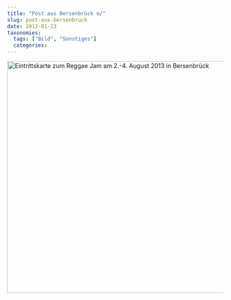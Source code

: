 ```yaml
---
title: "Post aus Bersenbrück o/"
slug: post-aus-bersenbruck
date: 2013-01-23
taxonomies:
  tags: ["Bild", "Sonstiges"]
  categories: 
---
```


<a href="/wp-content/uploads/2013/01/2013-01-23-18.43.541.jpg"><img src="https://flowfx.de/wp-content/uploads/2013/01/2013-01-23-18.43.541-540x540.jpg" alt="Eintrittskarte zum Reggae Jam am 2.-4. August 2013 in Bersenbrück" width="540" height="540" class="aligncenter size-large wp-image-1712"></a>